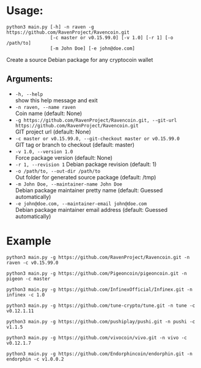 # Usage:
```
python3 main.py [-h] -n raven -g https://github.com/RavenProject/Ravencoin.git
                [-c master or v0.15.99.0] [-v 1.0] [-r 1] [-o /path/to]
                [-m John Doe] [-e john@doe.com]
```

Create a source Debian package for any cryptocoin wallet

## Arguments:
* `-h, --help`  
show this help message and exit
* `-n raven, --name raven`  
Coin name (default: None)
* `-g https://github.com/RavenProject/Ravencoin.git, --git-url https://github.com/RavenProject/Ravencoin.git`  
GIT project url (default: None)
* `-c master or v0.15.99.0, --git-checkout master or v0.15.99.0`  
GIT tag or branch to checkout (default: master)
* `-v 1.0, --version 1.0`  
Force package version (default: None)
* `-r 1, --revision 1` 
Debian package revision (default: 1)
* `-o /path/to, --out-dir /path/to`  
Out folder for generated source package (default: /tmp)
* `-m John Doe, --maintainer-name John Doe`  
Debian package maintainer pretty name (default: Guessed automatically)
* `-e john@doe.com, --maintainer-email john@doe.com`  
Debian package maintainer email address (default: Guessed automatically)

# Example

`python3 main.py -g https://github.com/RavenProject/Ravencoin.git -n raven -c v0.15.99.0`

`python3 main.py -g https://github.com/Pigeoncoin/pigeoncoin.git -n pigeon -c master`

`python3 main.py -g https://github.com/InfinexOfficial/Infinex.git -n infinex -c 1.0`

`python3 main.py -g https://github.com/tune-crypto/tune.git -n tune -c v0.12.1.11`

`python3 main.py -g https://github.com/pushiplay/pushi.git -n pushi -c v1.1.5`

`python3 main.py -g https://github.com/vivocoin/vivo.git -n vivo -c v0.12.1.7`

`python3 main.py -g https://github.com/Endorphincoin/endorphin.git -n endorphin -c v1.0.0.2`
